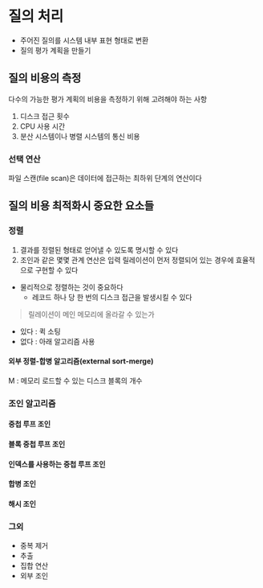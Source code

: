 # 질의 처리 
- 주어진 질의를 시스템 내부 표현 형태로 변환
- 질의 평가 계획을 만들기 

## 질의 비용의 측정
다수의 가능한 평가 계획의 비용을 측정하기 위해 고려해야 하는 사항
1. 디스크 접근 횟수
2. CPU 사용 시간
3. 분산 시스템이나 병렬 시스템의 통신 비용

### 선택 연산
파일 스캔(file scan)은 데이터에 접근하는 최하위 단계의 연산이다  

## 질의 비용 최적화시 중요한 요소들
### 정렬
1. 결과를 정렬된 형태로 얻어낼 수 있도록 명시할 수 있다  
2. 조인과 같은 몇몇 관계 연산은 입력 릴레이션이 먼저 정렬되어 있는 경우에 효율적으로 구현할 수 있다  

- 물리적으로 정렬하는 것이 중요하다 
    - 레코드 하나 당 한 번의 디스크 접근을 발생시킬 수 있다  

> 릴레이션이 메인 메모리에 올라갈 수 있는가
- 있다 : 퀵 소팅
- 없다 : 아래 알고리즘 사용

#### 외부 정렬-합병 알고리즘(external sort-merge)
M : 메모리 로드할 수 있는 디스크 블록의 개수 


### 조인 알고리즘
#### 중첩 루프 조인
#### 블록 중첩 루프 조인
#### 인덱스를 사용하는 중첩 루프 조인
#### 합병 조인
#### 해시 조인

### 그외
- 중복 제거
- 추출 
- 집합 연산
- 외부 조인 